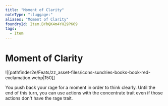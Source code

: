 ```yaml
---
title: "Moment of Clarity"
noteType: ":luggage:"
aliases: "Moment of Clarity"
foundryId: Item.BYhQK4m4YH29PK69
tags:
  - Item
---
```


# Moment of Clarity
![[pathfinder2e/Feats/zz_asset-files/icons-sundries-books-book-red-exclamation.webp|150]]

You push back your rage for a moment in order to think clearly. Until the end of this turn, you can use actions with the concentrate trait even if those actions don't have the rage trait.

